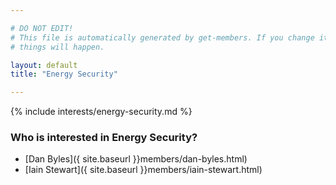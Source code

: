 ```yaml
---

# DO NOT EDIT!
# This file is automatically generated by get-members. If you change it, bad
# things will happen.

layout: default
title: "Energy Security"

---
```


{% include interests/energy-security.md %}

### Who is interested in Energy Security?


* [Dan Byles]({ site.baseurl }}members/dan-byles.html)
* [Iain Stewart]({ site.baseurl }}members/iain-stewart.html)

